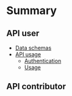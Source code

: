 # Summary

## API user

* [Data schemas](schemas.md)
* [API usage](user/README.md)
    * [Authentication](user/auth.md)
    * [Usage](user/fair.md)

## API contributor

